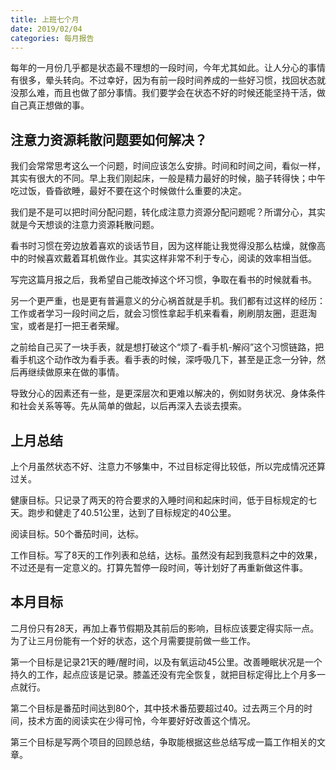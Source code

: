 ```yaml
---
title: 上班七个月
date: 2019/02/04
categories: 每月报告
---
```


每年的一月份几乎都是状态最不理想的一段时间，今年尤其如此。让人分心的事情有很多，晕头转向。不过幸好，因为有前一段时间养成的一些好习惯，找回状态就没那么难，而且也做了部分事情。我们要学会在状态不好的时候还能坚持干活，做自己真正想做的事。

<!-- more -->

## 注意力资源耗散问题要如何解决？

我们会常常思考这么一个问题，时间应该怎么安排。时间和时间之间，看似一样，其实有很大的不同。早上我们刚起床，一般是精力最好的时候，脑子转得快；中午吃过饭，昏昏欲睡，最好不要在这个时候做什么重要的决定。

我们是不是可以把时间分配问题，转化成注意力资源分配问题呢？所谓分心，其实就是今天想谈的注意力资源耗散问题。

看书时习惯在旁边放着喜欢的谈话节目，因为这样能让我觉得没那么枯燥，就像高中的时候喜欢戴着耳机做作业。其实这样非常不利于专心，阅读的效率相当低。

写完这篇月报之后，我希望自己能改掉这个坏习惯，争取在看书的时候就看书。

另一个更严重，也是更有普遍意义的分心祸首就是手机。我们都有过这样的经历：工作或者学习一段时间之后，就会习惯性拿起手机来看看，刷刷朋友圈，逛逛淘宝，或者是打一把王者荣耀。

之前给自己买了一块手表，就是想打破这个“烦了-看手机-解闷”这个习惯链路，把看手机这个动作改为看手表。看手表的时候，深呼吸几下，甚至是正念一分钟，然后再继续做原来在做的事情。

导致分心的因素还有一些，是更深层次和更难以解决的，例如财务状况、身体条件和社会关系等等。先从简单的做起，以后再深入去谈去摸索。

## 上月总结

上个月虽然状态不好、注意力不够集中，不过目标定得比较低，所以完成情况还算过关。

健康目标。只记录了两天的符合要求的入睡时间和起床时间，低于目标规定的七天。跑步和健走了40.51公里，达到了目标规定的40公里。

阅读目标。50个番茄时间，达标。

工作目标。写了8天的工作列表和总结，达标。虽然没有起到我意料之中的效果，不过还是有一定意义的。打算先暂停一段时间，等计划好了再重新做这件事。

## 本月目标

二月份只有28天，再加上春节假期及其前后的影响，目标应该要定得实际一点。为了让三月份能有一个好的状态，这个月需要提前做一些工作。

第一个目标是记录21天的睡/醒时间，以及有氧运动45公里。改善睡眠状况是一个持久的工作，起点应该是记录。膝盖还没有完全恢复，就把目标定得比上个月多一点就行。

第二个目标是番茄时间达到80个，其中技术番茄要超过40。过去两三个月的时间，技术方面的阅读实在少得可怜，今年要好好改善这个情况。

第三个目标是写两个项目的回顾总结，争取能根据这些总结写成一篇工作相关的文章。
